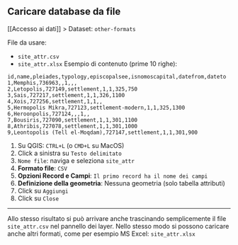 ## Caricare database da file
[[Accesso ai dati]] > Dataset: `other-formats`

File da usare:
- `site_attr.csv`
- `site_attr.xlsx`
Esempio di contenuto (prime 10 righe):
```csv
id,name,pleiades,typology,episcopalsee,isnomoscapital,datefrom,dateto
1,Memphis,736963,,1,,,
2,Letopolis,727149,settlement,1,1,325,750
3,Sais,727217,settlement,1,1,326,1100
4,Xois,727256,settlement,1,1,,
5,Hermopolis Mikra,727123,settlement-modern,1,1,325,1300
6,Heroonpolis,727124,,,1,,
7,Bousiris,727090,settlement,1,1,301,1100
8,Athribis,727078,settlement,1,1,301,1000
9,Leontopolis (Tell el-Moqdam),727147,settlement,1,1,301,900
```
1. Su QGIS: `CTRL+L` (o `CMD+L` su MacOS)
2. Click a sinistra su `Testo delimitato`
3. `Nome file`: naviga e seleziona `site_attr`
4. **Formato file**: `CSV`
5. **Opzioni Record e Campi**: `Il primo record ha il nome dei campi`
6. **Definizione della geometria**: Nessuna geometria (solo tabella attributi)
7. Click su `Aggiungi`
8. Click su `Close`
---
Allo stesso risultato si può arrivare anche trascinando semplicemente il file `site_attr.csv` nel pannello dei layer.
Nello stesso modo si possono caricare anche altri formati, come per esempio MS Excel: `site_attr.xlsx`
